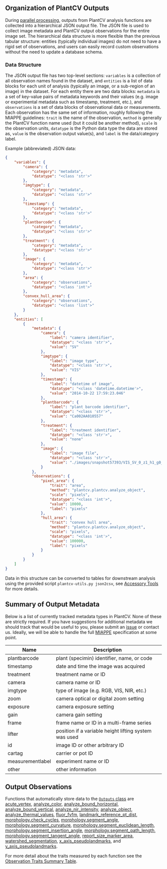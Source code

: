 ## Organization of PlantCV Outputs

During [parallel processing](pipeline_parallel.md), outputs from PlantCV analysis functions are collected into a 
hierarchical JSON output file. The JSON file is used to collect image metadata and PlantCV output observations for the
entire image set. The hierarchical data structure is more flexible than the previous tabular structure: entities 
(typically individual images) do not need to have a rigid set of observations, and users can easily record custom 
observations without the need to update a database schema.

### Data Structure

The JSON output file has two top-level sections: `variables` is a collection of all observation names found in the
dataset, and `entities` is a list of data blocks for each unit of analysis (typically an image, or a sub-region of an
image) in the dataset. For each entity there are two data blocks: `metadata` is a set of key-value pairs of metadata
keywords and their values (e.g. image or experimental metadata such as timestamp, treatment, etc.), and `observations`
is a set of data blocks of observational data or measurements. Each observation has the same set of information,
roughly following the MIAPPE guidelines: `trait` is the name of the observation, `method` is generally the PlantCV
function name used (but it could be another method), `scale` is the observation units, `datatype` is the Python data
type the data are stored as, `value` is the observation output value(s), and `label` is the data/category label. 

Example (abbreviated) JSON data:

```json
{
    "variables": {
        "camera": {
            "category": "metadata",
            "datatype": "<class 'str'>"
        },
        "imgtype": {
            "category": "metadata",
            "datatype": "<class 'str'>"
        },
        "timestamp": {
            "category": "metadata",
            "datatype": "<class 'str'>"
        },
        "plantbarcode": {
            "category": "metadata",
            "datatype": "<class 'str'>"
        },
        "treatment": {
            "category": "metadata",
            "datatype": "<class 'str'>"
        },
        "image": {
            "category": "metadata",
            "datatype": "<class 'str'>"
        },
        "area": {
            "category": "observations",
            "datatype": "<class 'int'>"
        },
        "convex_hull_area": {
            "category": "observations",
            "datatype": "<class 'list'>"
        }
    },
    "entities": [
        {
            "metadata": {
                "camera": {
                    "label": "camera identifier",
                    "datatype": "<class 'str'>",
                    "value": "SV"
                },
                "imgtype": {
                    "label": "image type",
                    "datatype": "<class 'str'>",
                    "value": "VIS"
                },
                "timestamp": {
                    "label": "datetime of image",
                    "datatype": "<class 'datetime.datetime'>",
                    "value": "2014-10-22 17:59:23.046"
                },
                "plantbarcode": {
                    "label": "plant barcode identifier",
                    "datatype": "<class 'str'>",
                    "value": "Ca002AA010557"
                },
                "treatment": {
                    "label": "treatment identifier",
                    "datatype": "<class 'str'>",
                    "value": "none"
                },
                "image": {
                    "label": "image file",
                    "datatype": "<class 'str'>",
                    "value": "./images/snapshot57393/VIS_SV_0_z1_h1_g0_e65_117881.png"
                }
            },
            "observations": {
                "pixel_area": {
                    "trait": "area",
                    "method": "plantcv.plantcv.analyze_object",
                    "scale": "pixels",
                    "datatype": "<class 'int'>",
                    "value": 10000,
                    "label": "pixels"
                },
                "hull_area": {
                    "trait": "convex hull area",
                    "method": "plantcv.plantcv.analyze_object",
                    "scale": "pixels",
                    "datatype": "<class 'int'>",
                    "value": 100000,
                    "label": "pixels"
                }
            }
        }
    ]
}
```

Data in this structure can be converted to tables for downstream analysis using the provided script 
`plantcv-utils.py json2csv`, see [Accessory Tools](tools.md) for more details.

## Summary of Output Metadata

Below is a list of currently tracked metadata types in PlantCV. None of these are strictly required. If you have 
suggestions for additional metadata we should track that would be useful to you, please submit an 
[issue](https://github.com/danforthcenter/plantcv/issues) or contact us. Ideally, we will be able to handle the full
[MIAPPE](https://www.miappe.org/) specification at some point.

| Name             | Description                                           |
| ---------------- | ----------------------------------------------------- |
| plantbarcode     | plant (specimin) identifier, name, or code            |
| timestamp        | date and time the image was acquired                  |
| treatment        | treatment name or ID                                  |
| camera           | camera name or ID                                     |
| imgtype          | type of image (e.g. RGB, VIS, NIR, etc.)              |
| zoom             | camera optical or digital zoom setting                |
| exposure         | camera exposure setting                               |
| gain             | camera gain setting                                   |
| frame            | frame name or ID in a multi-frame series              |
| lifter           | position if a variable height lifting system was used |
| id               | image ID or other arbitrary ID                        |
| cartag           | carrier or pot ID                                     |
| measurementlabel | experiment name or ID                                 |
| other            | other information                                     |

## Output Observations

Functions that automatically store data to the [`Outputs` class](outputs.md) are [acute_vertex](acute_vertex.md), [analyze_color](analyze_color.md),
[analyze_bound_horizontal](analyze_bound_horizontal.md), [analyze_bound_vertical](analyze_bound_vertical.md), [analyze_nir_intensity](analyze_NIR_intensity), 
[analyze_object](analyze_shape.md), [analyze_thermal_values](analyze_thermal_values.md), [fluor_fvfm](fluor_fvfm.md), 
[landmark_reference_pt_dist](landmark_reference_pt_dist.md), [morphology.check_cycles](check_cycles.md), [morphology.segment_angle](segment_angle.md), 
[morphology.segment_curvature](segment_curvature.md), [morphology.segment_euclidean_length](segment_euclidean_length.md), 
[morphology.segment_insertion_angle](segment_insertion_angle.md), [morphology.segment_path_length](segment_pathlength.md), 
[morphology.segment_tangent_angle](segment_tangent_angle.md), [report_size_marker_area](report_size_marker.md), [watershed_segmentation](watershed.md),
[x_axis_pseudolandmarks](x_axis_pseudolandmarks.md), and [y_axis_pseudolandmarks](y_axis_pseudolandmarks.md). 

For more detail about the traits measured by each function see the [Observation Traits Summary Table](https://docs.google.com/spreadsheets/d/1gk5VocBA-63gyF_vA6yPNvWreZ1R7-_z4vOfm37YBl8/edit?usp=sharing).
